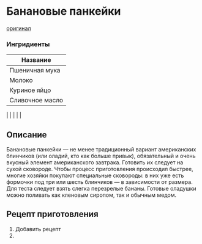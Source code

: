 # Банановые панкейки
[оригинал](https://eda.ru/recepty/zavtraki/bananovie-pankejki-35975)

### Ингридиенты
| Название
| -----------
| Пшеничная мука
| Молоко
| Куриное яйцо
| Сливочное масло
|
|
|
|
|

## Описание
Банановые панкейки — не менее традиционный вариант американских блинчиков (или оладий, кто как больше привык), обязательный и очень вкусный элемент американского завтрака. Готовить их следует на сухой сковороде. Чтобы процесс приготовления происходил быстрее, многие хозяйки покупают специальные сковороды: в них уже есть формочки под три или шесть блинчиков — в зависимости от размера. Для теста следует взять слегка перезрелые бананы. Готовые оладушки можно поливать как кленовым сиропом, так и обычным медом.

## Рецепт приготовления
1. Добавить рецепт
1.